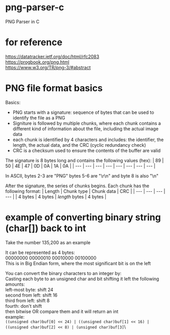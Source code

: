 # png-parser-c

PNG Parser in C

# for reference

https://datatracker.ietf.org/doc/html/rfc2083  
https://progbook.org/png.html  
https://www.w3.org/TR/png-3/#abstract

# PNG file format basics

Basics:

-   PNG starts with a signature: sequence of bytes that can be used to identify the file as a PNG
-   Signiture is followed by multiple chunks, where each chunk contains a different kind of information about the file, including the actual image data
-   each chunk is identified by 4 characters and includes: the identifier, the length, the actual data, and the CRC (cyclic redundancy check)
-   CRC is a checksum used to ensure the contents of the buffer are valid

The signature is 8 bytes long and contains the following values (hex):
| 89 | 50 | 4E | 47 | 0D | 0A | 1A | 0A |
| --- | --- | --- | --- | --- | --- | --- | --- |

In ASCII, bytes 2-3 are "PNG"
bytes 5-6 are "\r\n" and byte 8 is also "\n"

After the signature, the series of chunks begins.
Each chunk has the following format:
| Length | Chunk type | Chunk data | CRC |
| --- | --- | --- | --- |
| 4 bytes | 4 bytes | _length_ bytes | 4 bytes |

# example of converting binary string (char[]) back to int

Take the number 135,200 as an example

It can be represented as 4 bytes:\
00000000 00000010 00010000 00100000\
This is in Big Endian form, where the most significant bit is on the left

You can convert the binary characters to an integer by:\
Casting each byte to an unsigned char and bit shifting it left the following amounts:\
left-most byte: shift 24\
second from left: shift 16\
third from left: shift 8\
fourth: don't shift\
then bitwise OR compare them and it will return an int\
example:\
`((unsigned char)buf[0] << 24) | ((unsigned char)buf[1] << 16) | ((unsigned char)buf[2] << 8) | (unsigned char)buf[3]`\
